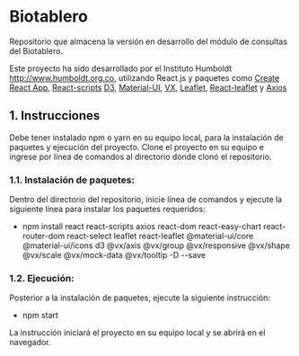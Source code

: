 # Biotablero
Repositorio que almacena la versión en desarrollo del módulo de consultas del Biotablero.

Este proyecto ha sido desarrollado por el Instituto Humboldt http://www.humboldt.org.co, utilizando React.js y paquetes como [Create React App](https://github.com/facebookincubator/create-react-app), [React-scripts](https://www.npmjs.com/package/react-scripts) [D3](https://d3js.org), [Material-UI](https://material-ui.com), [VX](https://vx-demo.now.sh/), [Leaflet](https://leafletjs.com/), [React-leaflet](https://react-leaflet.js.org) y [Axios](https://alligator.io/react/axios-react/)

## 1. Instrucciones

Debe tener instalado npm o yarn en su equipo local, para la instalación de paquetes y ejecución del proyecto. Clone el proyecto en su equipo e ingrese por línea de comandos al directorio donde clonó el repositorio.

### 1.1. Instalación de paquetes:
Dentro del directorio del repositorio, inicie línea de comandos y ejecute la siguiente línea para instalar los paquetes requeridos:

- npm install react react-scripts axios react-dom react-easy-chart react-router-dom react-select leaflet react-leaflet @material-ui/core @material-ui/icons d3 @vx/axis @vx/group @vx/responsive @vx/shape @vx/scale @vx/mock-data @vx/tooltip -D --save

### 1.2. Ejecución:
Posterior a la instalación de paquetes, ejecute la siguiente instrucción:

- npm start

La instrucción iniciará el proyecto en su equipo local y se abrirá en el navegador.
